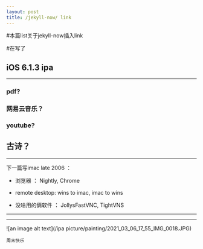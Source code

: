 ```yaml
---
layout: post
title: /jekyll-now/ link  
---
```


#本篇list关于jekyll-now插入link

#在写了


## iOS 6.1.3 ipa ##
----
### **pdf?**

### **网易云音乐？** 

### **youtube?**


## 古诗？ ##
----

下一篇写imac late 2006 ：

* 浏览器 ： Nightly, Chrome

* remote desktop: wins to imac, imac to wins

* 没啥用的俩软件 ： JollysFastVNC, TightVNS

----
****

![an image alt text](/ipa picture/painting/2021_03_06_17_55_IMG_0018.JPG)

`周末快乐`
